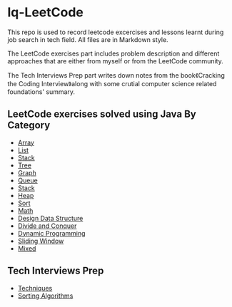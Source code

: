 # lq-LeetCode
This repo is used to record leetcode excercises and lessons learnt during job search in tech field. All files are in Markdown style.

The LeetCode exercises part includes problem description and different approaches that are either from myself or from the LeetCode community.

The Tech Interviews Prep part writes down notes from the book《Cracking the Coding Interview》along with some crutial computer science related foundations' summary.

## LeetCode exercises solved using Java By Category 

- [Array](/ByCategory/Array.md)
- [List](/ByCategory/List.md)
- [Stack](/ByCategory/Stack.md)
- [Tree](/ByCategory/Tree.md)
- [Graph](/ByCategory/Graph.md)
- [Queue](/ByCategory/Queue.md)
- [Stack](/ByCategory/Stack.md)
- [Heap](/ByCategory/Heap.md)
- [Sort](/ByCategory/Sort.md)
- [Math](/ByCategory/Math.md)
- [Design Data Structure](/ByCategory/DataStructureDesign.md)
- [Divide and Conquer](/ByCategory/DivideAndConquer.md)
- [Dynamic Programming](/ByCategory/DynamicProgramming.md)
- [Sliding Window](/ByCategory/SlidingWindow.md)
- [Mixed](/ByCategory/Mixed.md)

## Tech Interviews Prep

- [Techniques](/InterviewPrep/Techniques.md)
- [Sorting Algorithms](/InterviewPrep/Sorting.md)


